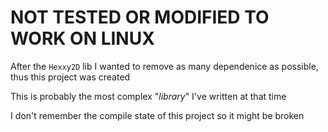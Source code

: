# NOT TESTED OR MODIFIED TO WORK ON LINUX

After the `Hexxy2D` lib I wanted to remove as many dependenice as possible, thus this project was created

This is probably the most complex "*library*" I've written at that time

I don't remember the compile state of this project so it might be broken
